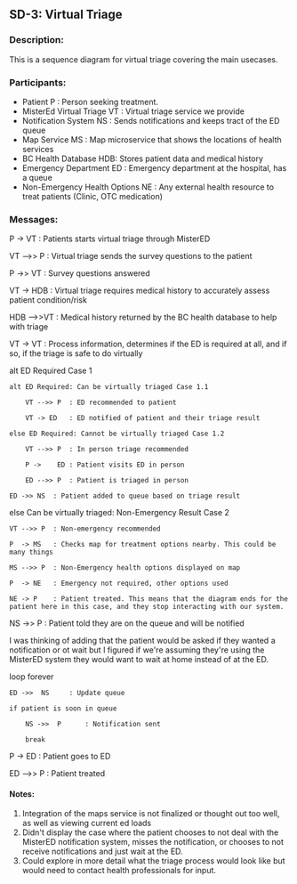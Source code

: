 ## SD-3: Virtual Triage

### Description:
This is a sequence diagram for virtual triage covering the main usecases.

### Participants:
- Patient                      P  : Person seeking treatment.
- MisterEd Virtual Triage      VT : Virtual triage service we provide
- Notification System          NS : Sends notifications and keeps tract of the ED queue
- Map Service                  MS : Map microservice that shows the locations of health services
- BC Health Database           HDB: Stores patient data and medical history
- Emergency Department         ED : Emergency department at the hospital, has a queue
- Non-Emergency Health Options NE : Any external health resource to treat patients (Clinic, OTC medication)

### Messages:
P   ->  VT  : Patients starts virtual triage through MisterED

VT -->> P   : Virtual triage sends the survey questions to the patient

P   ->> VT  : Survey questions answered

VT  ->  HDB : Virtual triage requires medical history to accurately assess patient condition/risk

HDB -->>VT  : Medical history returned by the BC health database to help with triage

VT  ->  VT  : Process information, determines if the ED is required at all, and if so, if the triage is safe to do virtually

alt ED Required Case 1

    alt ED Required: Can be virtually triaged Case 1.1
    
        VT -->> P  : ED recommended to patient
        
        VT -> ED   : ED notified of patient and their triage result
        
    else ED Required: Cannot be virtually triaged Case 1.2
    
        VT -->> P  : In person triage recommended
        
        P ->    ED : Patient visits ED in person
        
        ED -->> P  : Patient is triaged in person
        
    ED ->> NS  : Patient added to queue based on triage result
    
else Can be virtually triaged: Non-Emergency Result Case 2

    VT -->> P  : Non-emergency recommended
    
    P  -> MS   : Checks map for treatment options nearby. This could be many things
    
    MS -->> P  : Non-Emergency health options displayed on map
    
    P  -> NE   : Emergency not required, other options used
    
    NE -> P    : Patient treated. This means that the diagram ends for the patient here in this case, and they stop interacting with our system.
    
NS ->>  P      : Patient told they are on the queue and will be notified

I was thinking of adding that the patient would be asked if they wanted a notification or ot wait but I figured if we're assuming they're using the MisterED system they would want to wait at home instead of at the ED.

loop forever

    ED ->>  NS     : Update queue
    
    if patient is soon in queue
    
        NS ->>  P      : Notification sent
        
        break
        
P   ->  ED     : Patient goes to ED

ED -->> P      : Patient treated

#### Notes:
1. Integration of the maps service is not finalized or thought out too well, as well as viewing current ed loads
2. Didn't display the case where the patient chooses to not deal with the MisterED notification system, misses the notification, or chooses to not receive notifications and just wait at the ED.
3. Could explore in more detail what the triage process would look like but would need to contact health professionals for input.

